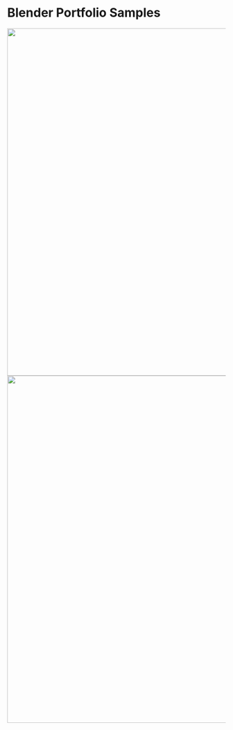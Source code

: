 # Blender Portfolio Samples
<img width="800px" src="blender_gifs/rain.gif"></img>
<img width="800px" src="blender_gifs/spiral.gif"></img>
